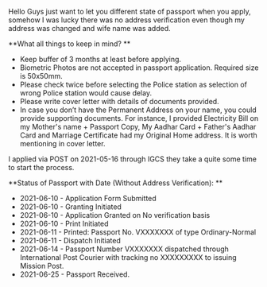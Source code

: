 Hello Guys just want to let you different state of passport when you apply, somehow I was lucky there was no address verification even though my address was changed and wife name was added.

**What all things to keep in mind? **
* Keep buffer of 3 months at least before applying. 
* Biometric Photos are not accepted in passport application. Required size is 50x50mm.
* Please check twice before selecting the Police station as selection of wrong Police station would cause delay.
* Please write cover letter with details of documents provided.
* In case you don’t have the Permanent Address on your name, you could provide supporting documents. For instance, I provided Electricity Bill on my Mother's name + Passport Copy, My Aadhar Card + Father's Aadhar Card and Marriage Certificate had my Original Home address. It is worth mentioning in cover letter.

I applied via POST on 2021-05-16 through IGCS they take a quite some time to start the process.

**Status of Passport with Date (Without Address Verification): **
* 2021-06-10 - Application Form Submitted
* 2021-06-10 - Granting Initiated
* 2021-06-10 - Application Granted on No verification basis
* 2021-06-10 - Print Initiated
* 2021-06-11 - Printed: Passport No. VXXXXXXX of type Ordinary-Normal
* 2021-06-11 - Dispatch Initiated
* 2021-06-14 - Passport Number VXXXXXXX dispatched through International Post Courier with tracking no XXXXXXXXX to issuing Mission Post.
* 2021-06-25 - Passport Received.
